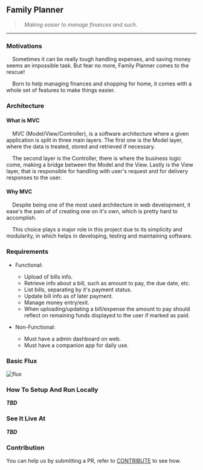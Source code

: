 ## Family Planner
> &nbsp; _Making easier to manage finances and such_.

---

### Motivations

&nbsp;&nbsp;&nbsp;&nbsp;Sometimes it can be really tough handling expenses, and saving money seems an impossible task. But fear no more, Family Planner comes to the rescue!

&nbsp;&nbsp;&nbsp;&nbsp;Born to help managing finances and shopping for home, it comes with a whole set of features to make things easier.

### Architecture

#### What is MVC
&nbsp;&nbsp;&nbsp;&nbsp;MVC (Model/View/Controller), is a software architecture where a given application is split in three main layers. The first one is the Model layer, where the data is treated, stored and retrieved if necessary.

&nbsp;&nbsp;&nbsp;&nbsp;The second layer is the Controller, there is where the business logic come, making a bridge between the Model and the View. Lastly is the View layer, that is responsible for handling with user's request and for delivery responses to the user.

#### Why MVC
&nbsp;&nbsp;&nbsp;&nbsp;Despite being one of the most used architecture in web development, it ease's the pain of of creating one on it's own, which is pretty hard to accomplish.

&nbsp;&nbsp;&nbsp;&nbsp;This choice plays a major role in this project due to its simplicity and modularity, in which helps in developing, testing and maintaining software.

### Requirements
  - Functional:
      - Upload of bills info.
      - Retrieve info about a bill, such as amount to pay, the due date, etc.
      - List bills, separating by it's payment status.
      - Update bill info as of later payment.
      - Manage money entry/exit.
      - When uploading/updating a bill/expense the amount to pay should reflect on remaining funds displayed to the user if marked as paid.

  - Non-Functional:
      - Must have a admin dashboard on web.
      - Must have a companion app for daily use.

### Basic Flux

![flux](https://github.com/user-attachments/assets/1ed37f12-daf1-422a-81be-f3d50033af8b)

### How To Setup And Run Locally

_**TBD**_

### See It Live At

_**TBD**_

### Contribution

You can help us by submitting a PR, refer to [CONTRIBUTE](./CONTRIBUTE) to see how.

<!-- 2024 - salomov95 | All rights reserved. -->
